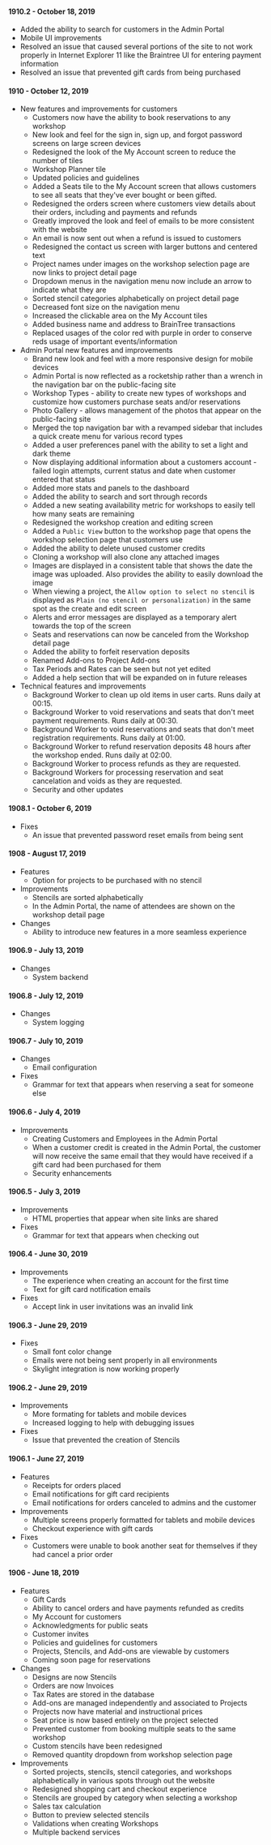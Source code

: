 #### 1910.2 - October 18, 2019

- Added the ability to search for customers in the Admin Portal
- Mobile UI improvements
- Resolved an issue that caused several portions of the site to not work properly in Internet Explorer 11 like
  the Braintree UI for entering payment information
- Resolved an issue that prevented gift cards from being purchased

#### 1910 - October 12, 2019

- New features and improvements for customers
  - Customers now have the ability to book reservations to any workshop
  - New look and feel for the sign in, sign up, and forgot password screens on large screen devices
  - Redesigned the look of the My Account screen to reduce the number of tiles
  - Workshop Planner tile
  - Updated policies and guidelines
  - Added a Seats tile to the My Account screen that allows customers to see all seats
    that they've ever bought or been gifted.
  - Redesigned the orders screen where customers view details about their orders, including and payments and refunds
  - Greatly improved the look and feel of emails to be more consistent with the website
  - An email is now sent out when a refund is issued to customers
  - Redesigned the contact us screen with larger buttons and centered text
  - Project names under images on the workshop selection page are now links to project detail page
  - Dropdown menus in the navigation menu now include an arrow to indicate what they are
  - Sorted stencil categories alphabetically on project detail page
  - Decreased font size on the navigation menu
  - Increased the clickable area on the My Account tiles
  - Added business name and address to BrainTree transactions
  - Replaced usages of the color red with purple in order to conserve reds usage of important events/information
- Admin Portal new features and improvements
  - Brand new look and feel with a more responsive design for mobile devices
  - Admin Portal is now reflected as a rocketship rather than a wrench in the navigation bar on the public-facing site
  - Workshop Types - ability to create new types of workshops and customize how customers
    purchase seats and/or reservations
  - Photo Gallery - allows management of the photos that appear on the public-facing site
  - Merged the top navigation bar with a revamped sidebar that includes a quick create menu for various record types
  - Added a user preferences panel with the ability to set a light and dark theme
  - Now displaying additional information about a customers account - failed login attempts, current status and
    date when customer entered that status
  - Added more stats and panels to the dashboard
  - Added the ability to search and sort through records
  - Added a new seating availability metric for workshops to easily tell how many seats are remaining
  - Redesigned the workshop creation and editing screen
  - Added a `Public View` button to the workshop page that opens the workshop selection page that customers use
  - Added the ability to delete unused customer credits
  - Cloning a workshop will also clone any attached images
  - Images are displayed in a consistent table that shows the date the image was uploaded. Also provides the
    ability to easily download the image
  - When viewing a project, the `Allow option to select no stencil` is displayed as
    `Plain (no stencil or personalization)` in the same spot as the create and edit screen
  - Alerts and error messages are displayed as a temporary alert towards the top of the screen
  - Seats and reservations can now be canceled from the Workshop detail page  
  - Added the ability to forfeit reservation deposits  
  - Renamed Add-ons to Project Add-ons
  - Tax Periods and Rates can be seen but not yet edited
  - Added a help section that will be expanded on in future releases  
- Technical features and improvements
  - Background Worker to clean up old items in user carts. Runs daily at 00:15.
  - Background Worker to void reservations and seats that don't meet payment requirements. Runs daily at 00:30.
  - Background Worker to void reservations and seats that don't meet registration requirements. Runs daily at 01:00.
  - Background Worker to refund reservation deposits 48 hours after the workshop ended. Runs daily at 02:00.
  - Background Worker to process refunds as they are requested.
  - Background Workers for processing reservation and seat cancelation and voids as they are requested.
  - Security and other updates

#### 1908.1 - October 6, 2019

- Fixes
  - An issue that prevented password reset emails from being sent

#### 1908 - August 17, 2019

- Features
  - Option for projects to be purchased with no stencil
- Improvements
  - Stencils are sorted alphabetically
  - In the Admin Portal, the name of attendees are shown on the workshop detail page
- Changes
  - Ability to introduce new features in a more seamless experience

#### 1906.9 - July 13, 2019

- Changes
  - System backend

#### 1906.8 - July 12, 2019

- Changes
  - System logging

#### 1906.7 - July 10, 2019

- Changes
  - Email configuration
- Fixes
  - Grammar for text that appears when reserving a seat for someone else

#### 1906.6 - July 4, 2019

- Improvements
  - Creating Customers and Employees in the Admin Portal
  - When a customer credit is created in the Admin Portal, the customer will now receive the same email that they would
    have received if a gift card had been purchased for them
  - Security enhancements

#### 1906.5 - July 3, 2019

- Improvements
  - HTML properties that appear when site links are shared
- Fixes
  - Grammar for text that appears when checking out

#### 1906.4 - June 30, 2019

- Improvements
  - The experience when creating an account for the first time
  - Text for gift card notification emails
- Fixes
  - Accept link in user invitations was an invalid link

#### 1906.3 - June 29, 2019

- Fixes
  - Small font color change
  - Emails were not being sent properly in all environments
  - Skylight integration is now working properly

#### 1906.2 - June 29, 2019

- Improvements
  - More formating for tablets and mobile devices
  - Increased logging to help with debugging issues
- Fixes
  - Issue that prevented the creation of Stencils

#### 1906.1 - June 27, 2019

- Features
  - Receipts for orders placed
  - Email notifications for gift card recipients
  - Email notifications for orders canceled to admins and the customer
- Improvements
  - Multiple screens properly formatted for tablets and mobile devices
  - Checkout experience with gift cards
- Fixes
  - Customers were unable to book another seat for themselves if they had cancel a prior order

#### 1906 - June 18, 2019

- Features
  - Gift Cards
  - Ability to cancel orders and have payments refunded as credits
  - My Account for customers
  - Acknowledgments for public seats
  - Customer invites
  - Policies and guidelines for customers
  - Projects, Stencils, and Add-ons are viewable by customers
  - Coming soon page for reservations
- Changes
  - Designs are now Stencils
  - Orders are now Invoices
  - Tax Rates are stored in the database
  - Add-ons are managed independently and associated to Projects
  - Projects now have material and instructional prices
  - Seat price is now based entirely on the project selected
  - Prevented customer from booking multiple seats to the same workshop
  - Custom stencils have been redesigned
  - Removed quantity dropdown from workshop selection page
- Improvements
  - Sorted projects, stencils, stencil categories, and workshops alphabetically in various spots through out the website
  - Redesigned shopping cart and checkout experience
  - Stencils are grouped by category when selecting a workshop
  - Sales tax calculation
  - Button to preview selected stencils
  - Validations when creating Workshops
  - Multiple backend services
